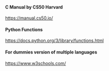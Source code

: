 #### C Manual by CS50 Harvard
https://manual.cs50.io/

#### Python Functions
https://docs.python.org/3/library/functions.html

#### For dummies version of multiple languages
https://www.w3schools.com/
